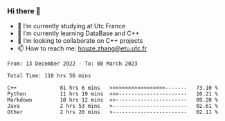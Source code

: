 ### Hi there 👋
- 🔭 I’m currently studying at Utc France
- 🌱 I’m currently learning DataBase and C++
- 👯 I’m looking to collaborate on C++ projects
- 📫 How to reach me: houze.zhang@etu.utc.fr

<!--START_SECTION:waka-->

```text
From: 13 December 2022 - To: 08 March 2023

Total Time: 110 hrs 56 mins

C++              81 hrs 6 mins   >>>>>>>>>>>>>>>>>>-------   73.10 %
Python           11 hrs 19 mins  >>>----------------------   10.21 %
Markdown         10 hrs 12 mins  >>-----------------------   09.20 %
Java             2 hrs 53 mins   >------------------------   02.61 %
Other            2 hrs 20 mins   >------------------------   02.11 %
```

<!--END_SECTION:waka-->
